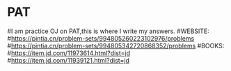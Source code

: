 # PAT
#I am practice OJ on PAT,this is where I write my answers.
#WEBSITE:
#https://pintia.cn/problem-sets/994805260223102976/problems
#https://pintia.cn/problem-sets/994805342720868352/problems
#BOOKS:
#https://item.jd.com/11973614.html?dist=jd
#https://item.jd.com/11939121.html?dist=jd
